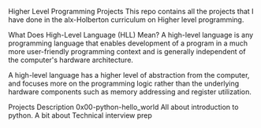 Higher Level Programming Projects
This repo contains all the projects that I have done in the alx-Holberton curriculum on Higher level programming.

What Does High-Level Language (HLL) Mean?
A high-level language is any programming language that enables development of a program in a much more user-friendly programming context and is generally independent of the computer's hardware architecture.

A high-level language has a higher level of abstraction from the computer, and focuses more on the programming logic rather than the underlying hardware components such as memory addressing and register utilization.

Projects	Description
0x00-python-hello_world	All about introduction to python. A bit about Technical interview prep
